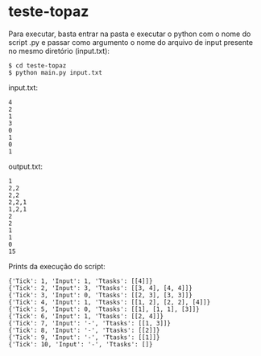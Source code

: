 # teste-topaz

Para executar, basta entrar na pasta e executar o python com o nome do script .py e passar como argumento o nome do arquivo de input presente no mesmo diretório (input.txt):

    $ cd teste-topaz
    $ python main.py input.txt

input.txt:

    4
    2
    1
    3
    0
    1
    0
    1

output.txt:

    1
    2,2
    2,2
    2,2,1
    1,2,1
    2
    2
    1
    1
    0
    15

Prints da execução do script:

    {'Tick': 1, 'Input': 1, 'Ttasks': [[4]]}
    {'Tick': 2, 'Input': 3, 'Ttasks': [[3, 4], [4, 4]]}
    {'Tick': 3, 'Input': 0, 'Ttasks': [[2, 3], [3, 3]]}
    {'Tick': 4, 'Input': 1, 'Ttasks': [[1, 2], [2, 2], [4]]}
    {'Tick': 5, 'Input': 0, 'Ttasks': [[1], [1, 1], [3]]}
    {'Tick': 6, 'Input': 1, 'Ttasks': [[2, 4]]}
    {'Tick': 7, 'Input': '-', 'Ttasks': [[1, 3]]}
    {'Tick': 8, 'Input': '-', 'Ttasks': [[2]]}
    {'Tick': 9, 'Input': '-', 'Ttasks': [[1]]}
    {'Tick': 10, 'Input': '-', 'Ttasks': []}